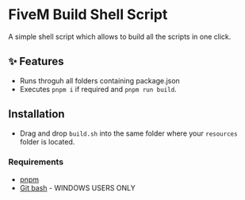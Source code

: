 # FiveM Build Shell Script

A simple shell script which allows to build all the scripts in one click.

## ✨ Features
- Runs throguh all folders containing package.json
- Executes `pnpm i` if required and `pnpm run build`.

## Installation
- Drag and drop `build.sh` into the same folder where your `resources` folder is located.

### Requirements
- [pnpm](https://pnpm.io/installation)
- [Git bash](https://www.atlassian.com/git/tutorials/git-bash) - WINDOWS USERS ONLY
